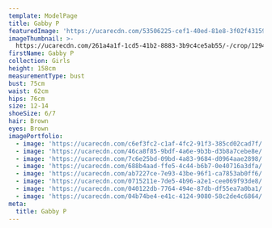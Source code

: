 ```yaml
---
template: ModelPage
title: Gabby P
featuredImage: 'https://ucarecdn.com/53506225-cef1-40ed-81e8-3f02f431598d/'
imageThumbnail: >-
  https://ucarecdn.com/261a4a1f-1cd5-41b2-8883-3b9c4ce5ab55/-/crop/1294x1133/195,0/-/preview/
firstName: Gabby P
collection: Girls
height: 158cm
measurementType: bust
bust: 75cm
waist: 62cm
hips: 76cm
size: 12-14
shoeSize: 6/7
hair: Brown
eyes: Brown
imagePortfolio:
  - image: 'https://ucarecdn.com/c6ef3fc2-c1af-4fc2-91f3-385cd02cad7f/'
  - image: 'https://ucarecdn.com/46ca8f85-9bdf-4a6e-9b3b-d3b8a7cebe8e/'
  - image: 'https://ucarecdn.com/7c6e25bd-09bd-4a83-9684-d0964aae2898/'
  - image: 'https://ucarecdn.com/688b4aad-ffe5-4c44-b6b7-0e40716a3dfa/'
  - image: 'https://ucarecdn.com/ab7227ce-7e93-43be-96f1-ca7853ab0ff6/'
  - image: 'https://ucarecdn.com/0715211e-7de5-4b96-a2e1-cee069f93de8/'
  - image: 'https://ucarecdn.com/040122db-7764-494e-87db-df55ea7a0ba1/'
  - image: 'https://ucarecdn.com/04b74be4-e41c-4124-9080-58c2de4c6864/'
meta:
  title: Gabby P
---
```


